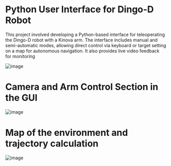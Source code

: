 # Python User Interface for Dingo-D Robot
This project involved developing a Python-based interface for teleoperating the Dingo-D robot with a Kinova arm. The interface includes manual and semi-automatic modes, allowing direct control via keyboard or target setting on a map for autonomous navigation. It also provides live video feedback for monitoring

![image](https://github.com/user-attachments/assets/3d57fa27-1428-4e41-9e5f-0cffe51c5a40)

# Camera and Arm Control Section in the GUI
![image](https://github.com/user-attachments/assets/6f083b4b-da51-4b0f-8521-c72831acfbd6)

# Map of the environment and trajectory calculation 
![image](https://github.com/user-attachments/assets/c5125a47-98be-43b0-954f-3dd535ec28e3)

